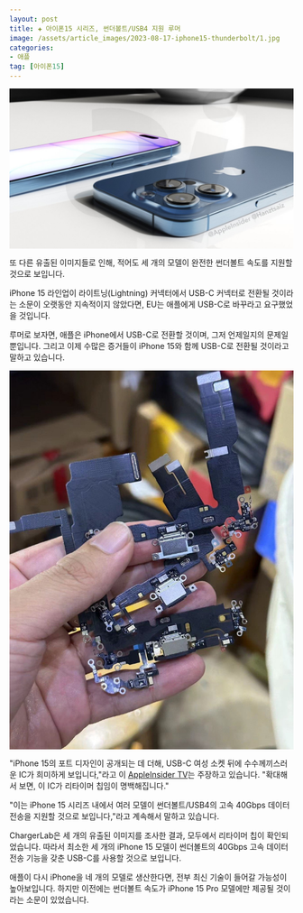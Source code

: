 ```yaml
---
layout: post  
title: ✚ 아이폰15 시리즈, 썬더볼트/USB4 지원 루머
image: /assets/article_images/2023-08-17-iphone15-thunderbolt/1.jpg
categories:
- 애플
tag: [아이폰15]
---
```


<div class="markdown-image">
<img src="/assets/article_images/2023-08-17-iphone15-thunderbolt/1.jpg" alt="" align="middle"/></div>

<p class="drop-korean">
또 다른 유출된 이미지들로 인해, 적어도 세 개의 모델이 완전한 썬더볼트 속도를 지원할 것으로 보입니다.
</p>

iPhone 15 라인업이 라이트닝(Lightning) 커넥터에서 USB-C 커넥터로 전환될 것이라는 소문이 오랫동안 지속적이지 않았다면, EU는 애플에게 USB-C로 바꾸라고 요구했었을 것입니다. 

루머로 보자면, 애플은 iPhone에서 USB-C로 전환할 것이며, 그저 언제일지의 문제일 뿐입니다. 그리고 이제 수많은 증거들이 iPhone 15와 함께 USB-C로 전환될 것이라고 말하고 있습니다.

<div class="markdown-image">
<img src="/assets/article_images/2023-08-17-iphone15-thunderbolt/2.jpg" alt="" align="middle"/></div>

"iPhone 15의 포트 디자인이 공개되는 데 더해, USB-C 여성 소켓 뒤에 수수께끼스러운 IC가 희미하게 보입니다,"라고 이 [AppleInsider TV](https://appleinsider.com/articles/23/08/16/three-iphone-15-models-rumored-to-get-thunderboltusb4-connector)는 주장하고 있습니다. "확대해서 보면, 이 IC가 리타이머 칩임이 명백해집니다."

"이는 iPhone 15 시리즈 내에서 여러 모델이 썬더볼트/USB4의 고속 40Gbps 데이터 전송을 지원할 것으로 보입니다,"라고 계속해서 말하고 있습니다.

ChargerLab은 세 개의 유출된 이미지를 조사한 결과, 모두에서 리타이머 칩이 확인되었습니다. 따라서 최소한 세 개의 iPhone 15 모델이 썬더볼트의 40Gbps 고속 데이터 전송 기능을 갖춘 USB-C를 사용할 것으로 보입니다.

애플이 다시 iPhone을 네 개의 모델로 생산한다면, 전부 최신 기술이 들어갈 가능성이 높아보입니다. 하지만 이전에는 썬더볼트 속도가 iPhone 15 Pro 모델에만 제공될 것이라는 소문이 있었습니다.